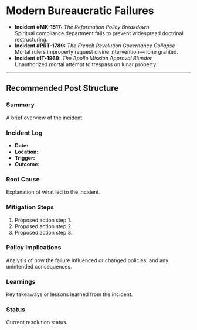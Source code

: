 # **Modern Bureaucratic Failures**
- **Incident #MK-1517:** *The Reformation Policy Breakdown*  
  Spiritual compliance department fails to prevent widespread doctrinal restructuring.
- **Incident #PRT-1789:** *The French Revolution Governance Collapse*  
  Mortal rulers improperly request divine intervention—none granted.
- **Incident #IT-1969:** *The Apollo Mission Approval Blunder*  
  Unauthorized mortal attempt to trespass on lunar property.

---

## Recommended Post Structure

### **Summary**
A brief overview of the incident.

### **Incident Log**
- **Date:**
- **Location:**
- **Trigger:**
- **Outcome:**

### **Root Cause**
Explanation of what led to the incident.

### **Mitigation Steps**
1. Proposed action step 1.
2. Proposed action step 2.
3. Proposed action step 3.

### **Policy Implications**
Analysis of how the failure influenced or changed policies, and any unintended consequences.

### **Learnings**
Key takeaways or lessons learned from the incident.

### **Status**
Current resolution status.
